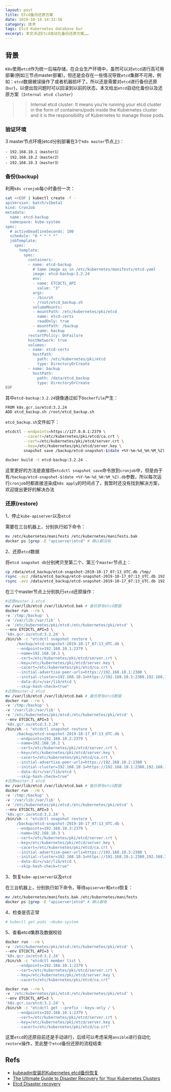 ```yaml
---
layout: post
title: Etcd备份还原方案
date: 2019-10-18 14:32:56
category: 技术
tags: Etcd Kubernetes database bur
excerpt: 本文详述Etcd自动化备份还原方案……
---
```


## 背景

`K8s`使用`etcd`作为统一后端存储，在企业生产环境中，虽然可以对`etcd`进行高可用部署(例如三节点master部署)，但还是会存在一些情况导致`etcd`集群不可用，例如：`etcd`数据被误操作了或者机器损坏了。所以还是需要对`etcd`进行备份还原(`bur`)，以便出现问题时可以回滚到以前的状态，本文给出`etcd`自动化备份以及还原方案（`Internal etcd cluster`）

>>Internal etcd cluster: It means you’re running your etcd cluster in the form of containers/pods inside the Kubernetes cluster and it is the responsibility of Kubernetes to manage those pods.

### 验证环境

3 master节点环境(etcd分别部署在3个`k8s master`节点上)：

```
- 192.168.10.1（master1）
- 192.168.10.2（master2）
- 192.168.10.3（master3）
```

### 备份(backup)

利用`k8s cronjob`每小时备份一次：

```bash
cat <<EOF | kubectl create -f -
apiVersion: batch/v1beta1
kind: CronJob
metadata:
  name: etcd-backup
  namespace: kube-system
spec:
  # activeDeadlineSeconds: 100
  schedule: "0 * * * *"
  jobTemplate:
    spec:
      template:
        spec:
          containers:
          - name: etcd-backup
            # Same image as in /etc/kubernetes/manifests/etcd.yaml
            image: etcd-backup:3.2.24
            env:
            - name: ETCDCTL_API
              value: "3"
            args:
            - /bin/sh
            - /root/etcd_backup.sh
            volumeMounts:
            - mountPath: /etc/kubernetes/pki/etcd
              name: etcd-certs
              readOnly: true
            - mountPath: /backup
              name: backup
          restartPolicy: OnFailure
          hostNetwork: true
          volumes:
          - name: etcd-certs
            hostPath:
              path: /etc/kubernetes/pki/etcd
              type: DirectoryOrCreate
          - name: backup
            hostPath:
              path: /data/etcd_backup
              type: DirectoryOrCreate
EOF
```

其中`etcd-backup:3.2.24`镜像通过如下`Dockerfile`产生：

```
FROM k8s.gcr.io/etcd:3.2.24
ADD etcd_backup.sh /root/etcd_backup.sh
```

`etcd_backup.sh`文件如下：

```bash
etcdctl --endpoints=https://127.0.0.1:2379 \
        --cacert=/etc/kubernetes/pki/etcd/ca.crt \
        --cert=/etc/kubernetes/pki/etcd/server.crt \
        --key=/etc/kubernetes/pki/etcd/server.key \
        snapshot save /backup/etcd-snapshot-$(date +%Y-%m-%d_%H:%M_%Z).db
```

```bash
docker build -t etcd-backup:3.2.24 .
```

这里更好的方法是直接将`etcdctl snapshot save`命令放到`cronjob`中，但是由于有`/backup/etcd-snapshot-$(date +%Y-%m-%d_%H:%M_%Z).db`参数，所以每次运行`cronjob`时都直接渲染成`k8s apply`的时间点了，我暂时还没有找到解决方案，欢迎提出更好的解决办法

### 还原(restore)

1、停止`kube-apiserver`以及`etcd`

需要在三台机器上，分别执行如下命令：

```bash
mv /etc/kubernetes/manifests /etc/kubernetes/manifests.bak
docker ps |grep -E "apiserver|etcd" # 确认都没有
```

2、还原`etcd`数据

将`etcd snapshot db`分别拷贝至第二个、第三个`master`节点上：

```bash
cp /data/etcd_backup/etcd-snapshot-2019-10-17_07:13_UTC.db /tmp/
rsync -avz /data/etcd_backup/etcd-snapshot-2019-10-17_07:13_UTC.db 192.168.10.2:/tmp/
rsync -avz /data/etcd_backup/etcd-snapshot-2019-10-17_07:13_UTC.db 192.168.10.3:/tmp/
```

在三个master节点上分别执行`etcd`还原操作：

```bash
#还原master-1 etcd
mv /var/lib/etcd /var/lib/etcd.bak # 备份原有etcd数据
docker run --rm \
-v '/tmp:/backup' \
-v '/var/lib:/var/lib' \
-v '/etc/kubernetes/pki/etcd:/etc/kubernetes/pki/etcd' \
--env ETCDCTL_API=3 \
'k8s.gcr.io/etcd:3.2.24' \
/bin/sh -c "etcdctl snapshot restore \
     /backup/etcd-snapshot-2019-10-17_07:13_UTC.db \
     --endpoints=192.168.10.1:2379 \
     --name=192.168.10.1 \
     --cert=/etc/kubernetes/pki/etcd/server.crt \
     --key=/etc/kubernetes/pki/etcd/server.key \
     --cacert=/etc/kubernetes/pki/etcd/ca.crt \
     --initial-advertise-peer-urls=https://192.168.10.1:2380 \
     --initial-cluster=192.168.10.1=https://192.168.10.1:2380,192.168.10.2=https://192.168.10.2:2380,192.168.10.3=https://192.168.10.3:2380 \
     --data-dir=/var/lib/etcd \
     --skip-hash-check=true"
#还原master-2 etcd
mv /var/lib/etcd /var/lib/etcd.bak # 备份原有etcd数据
docker run --rm \
-v '/tmp:/backup' \
-v '/var/lib:/var/lib' \
-v '/etc/kubernetes/pki/etcd:/etc/kubernetes/pki/etcd' \
--env ETCDCTL_API=3 \
'k8s.gcr.io/etcd:3.2.24' \
/bin/sh -c "etcdctl snapshot restore \
     /backup/etcd-snapshot-2019-10-17_07:13_UTC.db \
     --endpoints=192.168.10.2:2379 \
     --name=192.168.10.2 \
     --cert=/etc/kubernetes/pki/etcd/server.crt \
     --key=/etc/kubernetes/pki/etcd/server.key \
     --cacert=/etc/kubernetes/pki/etcd/ca.crt \
     --initial-advertise-peer-urls=https://192.168.10.2:2380 \
     --initial-cluster=192.168.10.1=https://192.168.10.1:2380,192.168.10.2=https://192.168.10.2:2380,192.168.10.3=https://192.168.10.3:2380 \
     --data-dir=/var/lib/etcd \
     --skip-hash-check=true"
#还原master-3 etcd
mv /var/lib/etcd /var/lib/etcd.bak # 备份原有etcd数据
docker run --rm \
-v '/tmp:/backup' \
-v '/var/lib:/var/lib' \
-v '/etc/kubernetes/pki/etcd:/etc/kubernetes/pki/etcd' \
--env ETCDCTL_API=3 \
'k8s.gcr.io/etcd:3.2.24' \
/bin/sh -c "etcdctl snapshot restore \
     /backup/etcd-snapshot-2019-10-17_07:13_UTC.db \
     --endpoints=192.168.10.3:2379 \
     --name=192.168.10.3 \
     --cert=/etc/kubernetes/pki/etcd/server.crt \
     --key=/etc/kubernetes/pki/etcd/server.key \
     --cacert=/etc/kubernetes/pki/etcd/ca.crt \
     --initial-advertise-peer-urls=https://192.168.10.3:2380 \
     --initial-cluster=192.168.10.1=https://192.168.10.1:2380,192.168.10.2=https://192.168.10.2:2380,192.168.10.3=https://192.168.10.3:2380 \
     --data-dir=/var/lib/etcd \
     --skip-hash-check=true"
```

3、恢复`kube-apiserver`以及`etcd`

在三台机器上，分别执行如下命令，等待`apiserver`和`etcd`恢复：

```bash
mv /etc/kubernetes/manifests.bak /etc/kubernetes/manifests
docker ps |grep -E "apiserver|etcd" # 确认都有
```

4、检查是否正常

```bash
# kubectl get pods -nkube-system
```

5、查看etcd集群及数据校验
  
```bash
docker run --rm \
-v '/etc/kubernetes/pki/etcd:/etc/kubernetes/pki/etcd' \
--env ETCDCTL_API=3 \
'k8s.gcr.io/etcd:3.2.24' \
/bin/sh -c "etcdctl member list \
     --endpoints=192.168.10.1:2379 \
     --cert=/etc/kubernetes/pki/etcd/server.crt \
     --key=/etc/kubernetes/pki/etcd/server.key \
     --cacert=/etc/kubernetes/pki/etcd/ca.crt"

docker run --rm \
-v '/etc/kubernetes/pki/etcd:/etc/kubernetes/pki/etcd' \
--env ETCDCTL_API=3 \
'k8s.gcr.io/etcd:3.2.24' \
/bin/sh -c "etcdctl get --prefix --keys-only / \
     --endpoints=192.168.10.1:2379 \
     --cert=/etc/kubernetes/pki/etcd/server.crt \
     --key=/etc/kubernetes/pki/etcd/server.key \
     --cacert=/etc/kubernetes/pki/etcd/ca.crt"
```

这里`etcd`的还原目前还是手动进行，后续可以考虑采用`ansible`进行自动化`restore`操作，至此整个`etcd`备份还原的流程结束

## Refs

* [kubeadm安装的Kubernetes etcd备份恢复](https://blog.csdn.net/ygqygq2/article/details/82753840)
* [The Ultimate Guide to Disaster Recovery for Your Kubernetes Clusters](https://medium.com/velotio-perspectives/the-ultimate-guide-to-disaster-recovery-for-your-kubernetes-clusters-94143fcc8c1e)
* [Etcd Disaster recovery](https://github.com/etcd-io/etcd/blob/master/Documentation/op-guide/recovery.md)
